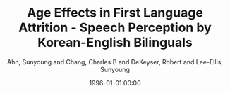 ---
layout: post
title: Age Effects in First Language Attrition - Speech Perception by Korean-English Bilinguals

date: 1996-01-01 00:00
author: Ahn, Sunyoung and Chang, Charles B and DeKeyser, Robert and Lee-Ellis, Sunyoung
tags: ["age effects","age of arrival","attrition","critical period","laryngeal contrast","perceptual assimilation"]
journal: Language Learning

link: https://doi.org/10.1111/lang.12252

year: 2017
---